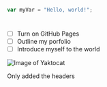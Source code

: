 
``` javascript
var myVar = "Hello, world!";
```

# 
##### 
## 

- [ ] Turn on GitHub Pages
- [ ] Outline my porfolio
- [ ] Introduce myself to the world

![Image of Yaktocat](https://octodex.github.com/images/yaktocat.png)




Only added the headers 
